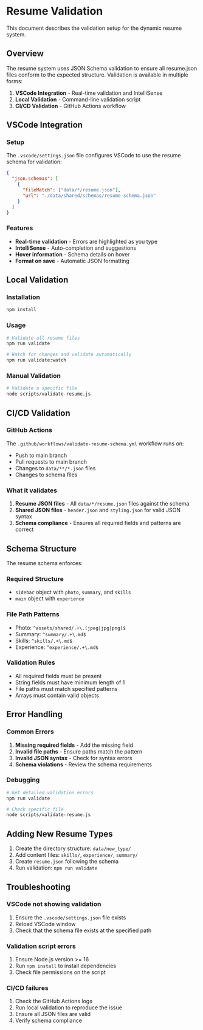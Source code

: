 # Resume Validation

This document describes the validation setup for the dynamic resume system.

## Overview

The resume system uses JSON Schema validation to ensure all resume.json files conform to the expected structure. Validation is available in multiple forms:

1. **VSCode Integration** - Real-time validation and IntelliSense
2. **Local Validation** - Command-line validation script
3. **CI/CD Validation** - GitHub Actions workflow

## VSCode Integration

### Setup

The `.vscode/settings.json` file configures VSCode to use the resume schema for validation:

```json
{
  "json.schemas": [
    {
      "fileMatch": ["data/*/resume.json"],
      "url": "./data/shared/schemas/resume-schema.json"
    }
  ]
}
```

### Features

- **Real-time validation** - Errors are highlighted as you type
- **IntelliSense** - Auto-completion and suggestions
- **Hover information** - Schema details on hover
- **Format on save** - Automatic JSON formatting

## Local Validation

### Installation

```bash
npm install
```

### Usage

```bash
# Validate all resume files
npm run validate

# Watch for changes and validate automatically
npm run validate:watch
```

### Manual Validation

```bash
# Validate a specific file
node scripts/validate-resume.js
```

## CI/CD Validation

### GitHub Actions

The `.github/workflows/validate-resume-schema.yml` workflow runs on:

- Push to main branch
- Pull requests to main branch
- Changes to `data/**/*.json` files
- Changes to schema files

### What it validates

1. **Resume JSON files** - All `data/*/resume.json` files against the schema
2. **Shared JSON files** - `header.json` and `styling.json` for valid JSON syntax
3. **Schema compliance** - Ensures all required fields and patterns are correct

## Schema Structure

The resume schema enforces:

### Required Structure
- `sidebar` object with `photo`, `summary`, and `skills`
- `main` object with `experience`

### File Path Patterns
- Photo: `^assets/shared/.+\.(jpeg|jpg|png)$`
- Summary: `^summary/.+\.md$`
- Skills: `^skills/.+\.md$`
- Experience: `^experience/.+\.md$`

### Validation Rules
- All required fields must be present
- String fields must have minimum length of 1
- File paths must match specified patterns
- Arrays must contain valid objects

## Error Handling

### Common Errors

1. **Missing required fields** - Add the missing field
2. **Invalid file paths** - Ensure paths match the pattern
3. **Invalid JSON syntax** - Check for syntax errors
4. **Schema violations** - Review the schema requirements

### Debugging

```bash
# Get detailed validation errors
npm run validate

# Check specific file
node scripts/validate-resume.js
```

## Adding New Resume Types

1. Create the directory structure: `data/new_type/`
2. Add content files: `skills/`, `experience/`, `summary/`
3. Create `resume.json` following the schema
4. Run validation: `npm run validate`

## Troubleshooting

### VSCode not showing validation

1. Ensure the `.vscode/settings.json` file exists
2. Reload VSCode window
3. Check that the schema file exists at the specified path

### Validation script errors

1. Ensure Node.js version >= 16
2. Run `npm install` to install dependencies
3. Check file permissions on the script

### CI/CD failures

1. Check the GitHub Actions logs
2. Run local validation to reproduce the issue
3. Ensure all JSON files are valid
4. Verify schema compliance
